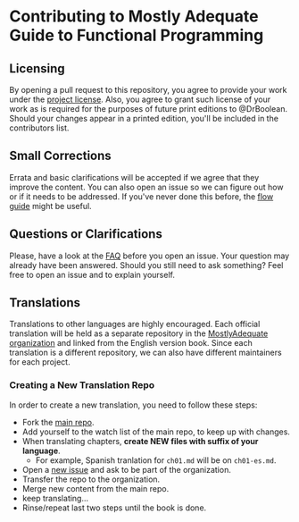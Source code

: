 
# Contributing to Mostly Adequate Guide to Functional Programming

## Licensing

By opening a pull request to this repository, you agree to provide your work under the [project license](LICENSE). Also, you agree to grant such license of your work as is required for the purposes of future print editions to @DrBoolean. Should your changes appear in a printed edition, you'll be included in the contributors list.

## Small Corrections

Errata and basic clarifications will be accepted if we agree that they improve the content. You can also open an issue so we can figure out how or if it needs to be addressed. If you've never done this before, the [flow guide](https://guides.github.com/introduction/flow/) might be useful.

## Questions or Clarifications

Please, have a look at the [FAQ](FAQ-ru.md) before you open an issue. Your question may already
have been answered. Should you still need to ask something? Feel free to open an issue and to
explain yourself.

## Translations

Translations to other languages are highly encouraged. Each official translation will be held as a separate repository in the [MostlyAdequate organization](https://github.com/MostlyAdequate) and linked from the English version book.
Since each translation is a different repository, we can also have different maintainers for each project.

### Creating a New Translation Repo

In order to create a new translation, you need to follow these steps:

* Fork the [main repo](https://github.com/MostlyAdequate/mostly-adequate-guide).
* Add yourself to the watch list of the main repo, to keep up with changes.
* When translating chapters, **create NEW files with suffix of your language**.
  * For example, Spanish tranlation for `ch01.md` will be on `ch01-es.md`.
* Open a [new issue](https://github.com/MostlyAdequate/mostly-adequate-guide/issues/new) and ask to be part of the organization.
* Transfer the repo to the organization.
* Merge new content from the main repo.
* keep translating...
* Rinse/repeat last two steps until the book is done.
